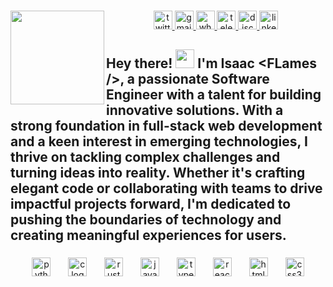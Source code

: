 ###

<div>

  <img align="left" margin-left="auto" margin-right="auto" height="150" src="https://media.giphy.com/media/M9gbBd9nbDrOTu1Mqx/giphy.gif"  />
  
  
  <div align="center" width="70%">
    <a href="https://twitter.com/iflames_1" target="_blank">
      <img src="https://img.shields.io/static/v1?message=Twitter&logo=twitter&label=&color=1DA1F2&logoColor=white&labelColor=&style=flat" height="30" alt="twitter logo"  />
    </a>
    <a href="https://mail.google.com/mail/u/0/#inbox?compose=CllgCJvpZxDRxdwVdbcdCHvrpJqsFsjgZqJxLNkVqtmTjQPTXcGQZHKXSxCKDVDpRmkbJwsfStL" target="_blank">
      <img src="https://img.shields.io/static/v1?message=Gmail&logo=gmail&label=&color=D14836&logoColor=white&labelColor=&style=flat" height="30" alt="gmail logo"  />
    </a>
    <a href="https://wa.me/message/UZSJO6GQWNVKM1" target="_blank">
      <img src="https://img.shields.io/static/v1?message=Whatsapp&logo=whatsapp&label=&color=25D366&logoColor=white&labelColor=&style=flat" height="30" alt="whatsapp logo"  />
    </a>
    <a href="https://t.me/iflames1" target="_blank">
      <img src="https://img.shields.io/static/v1?message=Telegram&logo=telegram&label=&color=2CA5E0&logoColor=white&labelColor=&style=flat" height="30" alt="telegram logo"  />
    </a>
    <a href=" https://discordapp.com/users/iflames1" target="_blank">
      <img src="https://img.shields.io/static/v1?message=Discord&logo=discord&label=&color=7289DA&logoColor=white&labelColor=&style=flat" height="30" alt="discord logo"  />
    </a>
    <a href="https://www.linkedin.com/in/isaac-omenuche/" target="_blank">
      <img src="https://img.shields.io/static/v1?message=LinkedIn&logo=linkedin&label=&color=0077B5&logoColor=white&labelColor=&style=flat" height="30" alt="linkedin logo"  />
    </a>
  </div>

</div>

<h2 align="left">Hey there! <img src="https://media.giphy.com/media/hvRJCLFzcasrR4ia7z/giphy.gif" width="30px"/> I'm Isaac &lt;FLames /&gt;, a passionate Software Engineer with a talent for building innovative solutions. With a strong foundation in full-stack web development and a keen interest in emerging technologies, I thrive on tackling complex challenges and turning ideas into reality. Whether it's crafting elegant code or collaborating with teams to drive impactful projects forward, I'm dedicated to pushing the boundaries of technology and creating meaningful experiences for users.</h2>

###



###

<div align="center">
  <img src="https://cdn.jsdelivr.net/gh/devicons/devicon/icons/python/python-original.svg" height="30" alt="python logo"  />
  <img width="20" />
  <img src="https://cdn.jsdelivr.net/gh/devicons/devicon/icons/c/c-original.svg" height="30" alt="c logo"  />
  <img width="20" />
  <img src="https://cdn.simpleicons.org/rust/000000" height="30" alt="rust logo"  />
  <img width="20" />
  <img src="https://cdn.jsdelivr.net/gh/devicons/devicon/icons/javascript/javascript-original.svg" height="30" alt="javascript logo"  />
  <img width="20" />
  <img src="https://cdn.jsdelivr.net/gh/devicons/devicon/icons/typescript/typescript-original.svg" height="30" alt="typescript logo"  />
  <img width="20" />
  <img src="https://cdn.jsdelivr.net/gh/devicons/devicon/icons/react/react-original.svg" height="30" alt="react logo"  />
  <img width="20" />
  <img src="https://cdn.jsdelivr.net/gh/devicons/devicon/icons/html5/html5-original.svg" height="30" alt="html5 logo"  />
  <img width="20" />
  <img src="https://cdn.jsdelivr.net/gh/devicons/devicon/icons/css3/css3-original.svg" height="30" alt="css3 logo"  />
</div>

###
<!-- Profile Views -->
<img align="left" src="https://komarev.com/ghpvc/?username=iflames1&style=flat-square&color=blue" alt=""/>

###

